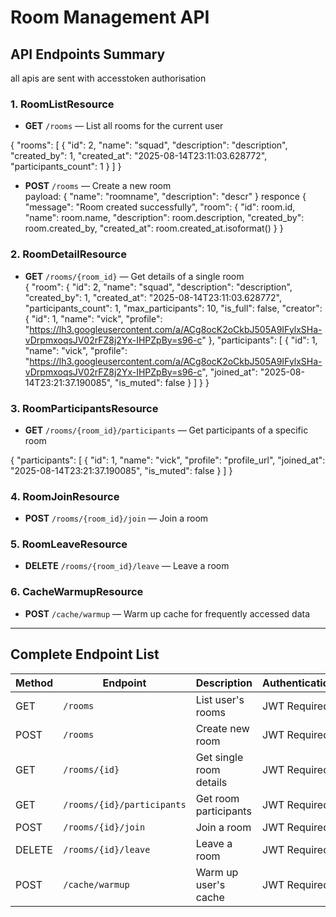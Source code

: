 # Room Management API

## API Endpoints Summary
all apis are sent with accesstoken authorisation

### 1. **RoomListResource**
- **GET** `/rooms` — List all rooms for the current user  

{
    "rooms": [
        {
            "id": 2,
            "name": "squad",
            "description": "description",
            "created_by": 1,
            "created_at": "2025-08-14T23:11:03.628772",
            "participants_count": 1
        }
    ]
}

- **POST** `/rooms` — Create a new room  
payload: {
    "name": "roomname",
    "description": "descr"
}
responce {
    "message": "Room created successfully",
    "room": {
                "id": room.id,
                "name": room.name,
                "description": room.description,
                "created_by": room.created_by,
                "created_at": room.created_at.isoformat()
            }
}

### 2. **RoomDetailResource**
- **GET** `/rooms/{room_id}` — Get details of a single room  
{
    "room": {
        "id": 2,
        "name": "squad",
        "description": "description",
        "created_by": 1,
        "created_at": "2025-08-14T23:11:03.628772",
        "participants_count": 1,
        "max_participants": 10,
        "is_full": false,
        "creator": {
            "id": 1,
            "name": "vick",
            "profile": "https://lh3.googleusercontent.com/a/ACg8ocK2oCkbJ505A9IFylxSHa-vDrpmxoqsJV02rFZ8j2Yx-IHPZpBy=s96-c"
        },
        "participants": [
            {
                "id": 1,
                "name": "vick",
                "profile": "https://lh3.googleusercontent.com/a/ACg8ocK2oCkbJ505A9IFylxSHa-vDrpmxoqsJV02rFZ8j2Yx-IHPZpBy=s96-c",
                "joined_at": "2025-08-14T23:21:37.190085",
                "is_muted": false
            }
        ]
    }
}


### 3. **RoomParticipantsResource**
- **GET** `/rooms/{room_id}/participants` — Get participants of a specific room  

{
    "participants": [
        {
            "id": 1,
            "name": "vick",
            "profile": "profile_url",
            "joined_at": "2025-08-14T23:21:37.190085",
            "is_muted": false
        }
    ]
}

### 4. **RoomJoinResource**
- **POST** `/rooms/{room_id}/join` — Join a room  

### 5. **RoomLeaveResource**
- **DELETE** `/rooms/{room_id}/leave` — Leave a room  

### 6. **CacheWarmupResource**
- **POST** `/cache/warmup` — Warm up cache for frequently accessed data  

---

## Complete Endpoint List

| Method | Endpoint                        | Description                          | Authentication |
|--------|----------------------------------|--------------------------------------|----------------|
| GET    | `/rooms`                         | List user's rooms                    | JWT Required   |
| POST   | `/rooms`                         | Create new room                      | JWT Required   |
| GET    | `/rooms/{id}`                    | Get single room details              | JWT Required   |
| GET    | `/rooms/{id}/participants`       | Get room participants                | JWT Required   |
| POST   | `/rooms/{id}/join`               | Join a room                          | JWT Required   |
| DELETE | `/rooms/{id}/leave`              | Leave a room                         | JWT Required   |
| POST   | `/cache/warmup`                  | Warm up user's cache                 | JWT Required   |
